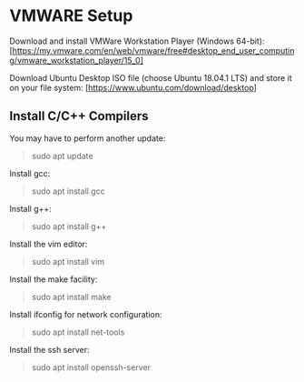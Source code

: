 # VMWARE Setup

Download and install VMWare Workstation Player (Windows 64-bit):
[https://my.vmware.com/en/web/vmware/free#desktop_end_user_computing/vmware_workstation_player/15_0]

Download Ubuntu Desktop ISO file (choose Ubuntu 18.04.1 LTS) and store it on your file system:
[https://www.ubuntu.com/download/desktop]

## Install C/C++ Compilers

You may have to perform another update: 
>sudo apt update

Install gcc:
>sudo apt install gcc

Install g++: 
>sudo apt install g++

Install the vim editor: 
>sudo apt install vim

Install the make facility: 
>sudo apt install make

Install ifconfig for network configuration: 
>sudo apt install net-tools

Install the ssh server: 
>sudo apt install openssh-server
